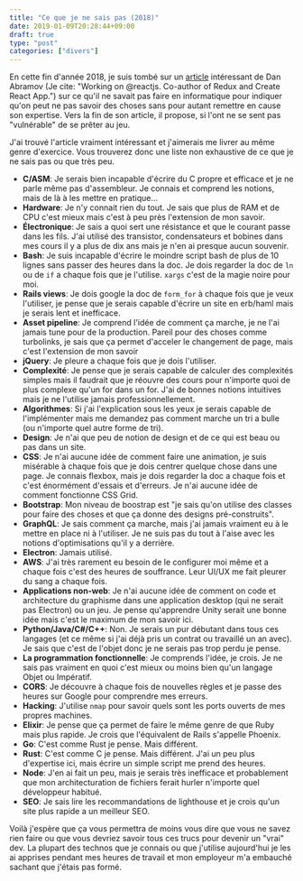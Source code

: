 ```yaml
---
title: "Ce que je ne sais pas (2018)"
date: 2019-01-09T20:28:44+09:00
draft: true
type: "post"
categories: ["divers"]
---
```


En cette fin d'année 2018, je suis tombé sur un [article](https://overreacted.io/things-i-dont-know-as-of-2018/) intéressant de Dan Abramov (Je cite: "Working on @reactjs. Co-author of Redux and Create React App.") sur ce qu'il ne savait pas faire en informatique pour indiquer qu'on peut ne pas savoir des choses sans pour autant remettre en cause son expertise.
Vers la fin de son article, il propose, si l'ont ne se sent pas "vulnérable" de se prêter au jeu.

J'ai trouvé l'article vraiment intéressant et j'aimerais me livrer au même genre d'exercice. Vous trouverez donc une liste non exhaustive de ce que je ne sais pas ou que très peu.

* **C/ASM**: Je serais bien incapable d'écrire du C propre et efficace et je ne parle même pas d'assembleur. Je connais et comprend les notions, mais de là à les mettre en pratique…
* **Hardware**: Je n'y connait rien du tout. Je sais que plus de RAM et de CPU c'est mieux mais c'est à peu près l'extension de mon savoir.
* **Électronique**: Je sais a quoi sert une résistance et que le courant passe dans les fils. J'ai utilisé des transistor, condensateurs et bobines dans mes cours il y a plus de dix ans mais je n'en ai presque aucun souvenir.
* **Bash**: Je suis incapable d'écrire le moindre script bash de plus de 10 lignes sans passer des heures dans la doc. Je dois regarder la doc de `ln` ou de `if` a chaque fois que je l'utilise. `xargs` c'est de la magie noire pour moi.
* **Rails views**: Je dois google la doc de `form_for` à chaque fois que je veux l'utiliser, je pense que je serais capable d'écrire un site en erb/haml mais je serais lent et inefficace.
* **Asset pipeline**: Je comprend l'idée de comment ça marche, je ne l'ai jamais tune pour de la production. Pareil pour des choses comme turbolinks, je sais que ça permet d'acceler le changement de page, mais c'est l'extension de mon savoir
* **jQuery**: Je pleure a chaque fois que je dois l'utiliser.
* **Complexité**: Je pense que je serais capable de calculer des complexités simples mais il faudrait que je réouvre des cours pour n'importe quoi de plus complexe qu'un for dans un for. J'ai de bonnes notions intuitives mais je ne l'utilise jamais professionnellement. 
* **Algorithmes**: Si j'ai l'explication sous les yeux je serais capable de l'implémenter mais me demandez pas comment marche un tri a bulle (ou n'importe quel autre forme de tri).
* **Design**: Je n'ai que peu de notion de design et de ce qui est beau ou pas dans un site.
* **CSS**: Je n'ai aucune idée de comment faire une animation, je suis misérable à chaque fois que je dois centrer quelque chose dans une page. Je connais flexbox, mais je dois regarder la doc a chaque fois et c'est énormément d'essais et d'erreurs. Je n'ai aucune idée de comment fonctionne CSS Grid.
* **Bootstrap**: Mon niveau de boostrap est "je sais qu'on utilise des classes pour faire des choses et que ça donne des designs pré-construits".
* **GraphQL**: Je sais comment ça marche, mais j'ai jamais vraiment eu à le mettre en place ni à l'utiliser. Je ne suis pas du tout à l'aise avec les notions d'optimisations qu'il y a derrière.
* **Electron**: Jamais utilisé.
* **AWS**: J'ai très rarement eu besoin de le configurer moi même et a chaque fois c'est des heures de souffrance. Leur UI/UX me fait pleurer du sang a chaque fois.
* **Applications non-web**: Je n'ai aucune idée de comment on code et architecture du graphisme dans une application desktop (qui ne serait pas Electron) ou un jeu. Je pense qu'apprendre Unity serait une bonne idée mais c'est le maximum de mon savoir ici.
* **Python/Java/C#/C++**: Non. Je serais un pur débutant dans tous ces langages (et ce même si j'ai déjà pris un contrat ou travaillé un an avec). Je sais que c'est de l'objet donc je ne serais pas trop perdu je pense.
* **La programmation fonctionnelle**: Je comprends l'idée, je crois. Je ne sais pas vraiment en quoi c'est mieux ou moins bien qu'un langage Objet ou Impératif.
* **CORS**: Je découvre à chaque fois de nouvelles règles et je passe des heures sur Google pour comprendre mes erreurs.
* **Hacking**: J'utilise `nmap` pour savoir quels sont les ports ouverts de mes propres machines.
* **Elixir**: Je pense que ça permet de faire le même genre de que Ruby mais plus rapide. Je crois que l'équivalent de Rails s'appelle Phoenix.
* **Go**: C'est comme Rust je pense. Mais différent.
* **Rust**: C'est comme C je pense. Mais différent. J'ai un peu plus d'expertise ici, mais écrire un simple script me prend des heures.
* **Node**: J'en ai fait un peu, mais je serais très inefficace et probablement que mon architecturation de fichiers ferait hurler n'importe quel développeur habitué.
* **SEO**: Je sais lire les recommandations de lighthouse et je crois qu'un site plus rapide a un meilleur SEO.

Voilà j'espère que ça vous permettra de moins vous dire que vous ne savez rien faire ou que vous devriez savoir tous ces trucs pour devenir un "vrai" dev.
La plupart des technos que je connais ou que j'utilise aujourd'hui je les ai apprises pendant mes heures de travail et mon employeur m'a embauché sachant que j'étais pas formé.

